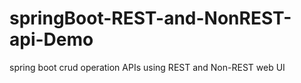 # springBoot-REST-and-NonREST-api-Demo
spring boot crud operation APIs using REST and Non-REST web UI 
